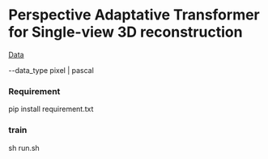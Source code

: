 # Perspective Adaptative Transformer for Single-view 3D reconstruction

[Data](./data/README.md)

--data_type pixel | pascal

### Requirement

pip install requirement.txt

### train
sh run.sh
